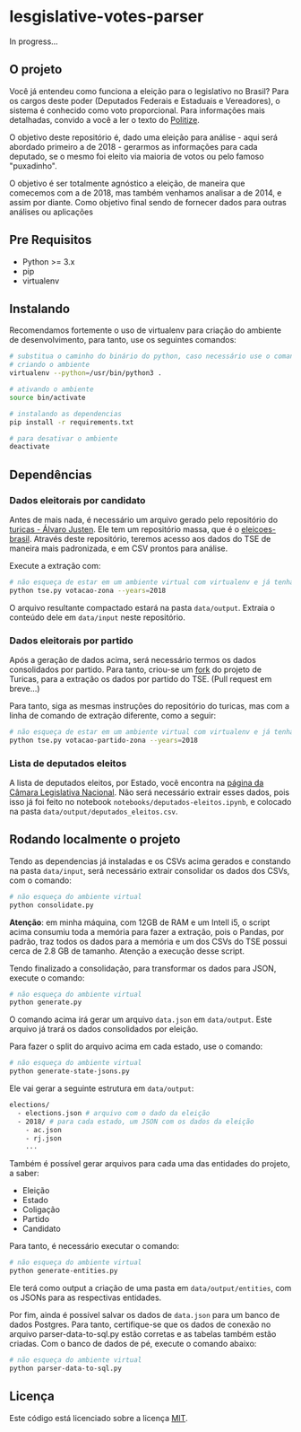 # lesgislative-votes-parser

In progress...

## O projeto

Você já entendeu como funciona a eleição para o legislativo no Brasil? Para os cargos deste poder (Deputados Federais e Estaduais e Vereadores), o sistema é conhecido como voto proporcional. Para informações mais detalhadas, convido a você a ler o texto do [Politize](https://www.politize.com.br/deputados-como-sao-eleitos/).

O objetivo deste repositório é, dado uma eleição para análise - aqui será abordado primeiro a de 2018 - gerarmos as informações para cada deputado, se o mesmo foi eleito via maioria de votos ou pelo famoso "puxadinho".

O objetivo é ser totalmente agnóstico a eleição, de maneira que comecemos com a de 2018, mas também venhamos analisar a de 2014, e assim por diante. Como objetivo final sendo de fornecer dados para outras análises ou aplicações

## Pre Requisitos

* Python >= 3.x
* pip
* virtualenv

## Instalando

Recomendamos fortemente o uso de virtualenv para criação do ambiente de desenvolvimento, para tanto, use os seguintes comandos:

```sh
# substitua o caminho do binário do python, caso necessário use o comando which python
# criando o ambiente
virtualenv --python=/usr/bin/python3 .

# ativando o ambiente
source bin/activate

# instalando as dependencias
pip install -r requirements.txt

# para desativar o ambiente
deactivate
```

## Dependências

### Dados eleitorais por candidato

Antes de mais nada, é necessário um arquivo gerado pelo repositório do [turicas - Álvaro Justen](https://github.com/turicas). Ele tem um repositório massa, que é o [eleicoes-brasil](https://github.com/turicas/eleicoes-brasil). Através deste repositório, teremos acesso aos dados do TSE de maneira mais padronizada, e em CSV prontos para análise.

Execute a extração com:

```sh
# não esqueça de estar em um ambiente virtual com virtualenv e já tenha instalado as dependências
python tse.py votacao-zona --years=2018
```

O arquivo resultante compactado estará na pasta `data/output`. Extraia o conteúdo dele em `data/input` neste repositório.

### Dados eleitorais por partido

Após a geração de dados acima, será necessário termos os dados consolidados por partido. Para tanto, criou-se um [fork](https://github.com/emanuelgsouza/eleicoes-brasil) do projeto de Turicas, para a extração os dados por partido do TSE. (Pull request em breve...)

Para tanto, siga as mesmas instruções do repositório do turicas, mas com a linha de comando de extração diferente, como a seguir:

```sh
# não esqueça de estar em um ambiente virtual com virtualenv e já tenha instalado as dependências
python tse.py votacao-partido-zona --years=2018
```

### Lista de deputados eleitos

A lista de deputados eleitos, por Estado, você encontra na [página da Câmara Legislativa Nacional](https://www.camara.leg.br/internet/agencia/infograficos-html5/DeputadosEleitos/index.html). Não será necessário extrair esses dados, pois isso já foi feito no notebook `notebooks/deputados-eleitos.ipynb`, e colocado na pasta `data/output/deputados_eleitos.csv`.

## Rodando localmente o projeto

Tendo as dependencias já instaladas e os CSVs acima gerados e constando na pasta `data/input`, será necessário extrair consolidar os dados dos CSVs, com o comando:

```sh
# não esqueça do ambiente virtual
python consolidate.py
```

**Atenção**: em minha máquina, com 12GB de RAM e um Intell i5, o script acima consumiu toda a memória para fazer a extração, pois o Pandas, por padrão, traz todos os dados para a memória e um dos CSVs do TSE possui cerca de 2.8 GB de tamanho. Atenção a execução desse script.

Tendo finalizado a consolidação, para transformar os dados para JSON, execute o comando:

```sh
# não esqueça do ambiente virtual
python generate.py
```

O comando acima irá gerar um arquivo `data.json` em `data/output`. Este arquivo já trará os dados consolidados por eleição.

Para fazer o split do arquivo acima em cada estado, use o comando:

```sh
# não esqueça do ambiente virtual
python generate-state-jsons.py
```

Ele vai gerar a seguinte estrutura em `data/output`:

```sh
elections/
  - elections.json # arquivo com o dado da eleição
  - 2018/ # para cada estado, um JSON com os dados da eleição
    - ac.json
    - rj.json
    ...
```

Também é possível gerar arquivos para cada uma das entidades do projeto, a saber:

* Eleição
* Estado
* Coligação
* Partido
* Candidato

Para tanto, é necessário executar o comando:

```sh
# não esqueça do ambiente virtual
python generate-entities.py
```

Ele terá como output a criação de uma pasta em `data/output/entities`, com os JSONs para as respectivas entidades.

Por fim, ainda é possível salvar os dados de `data.json` para um banco de dados Postgres. Para tanto, certifique-se que os dados de conexão no arquivo parser-data-to-sql.py estão corretas e as tabelas também estão criadas. Com o banco de dados de pé, execute o comando abaixo:

```sh
# não esqueça do ambiente virtual
python parser-data-to-sql.py
```

## Licença

Este código está licenciado sobre a licença [MIT](./LICENSE).
